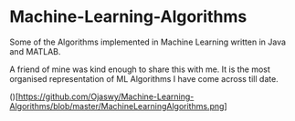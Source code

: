 # Machine-Learning-Algorithms
Some of the Algorithms implemented in Machine Learning written in Java and MATLAB.

A friend of mine was kind enough to share this with me. It is the most organised representation of ML Algorithms I have come across till date. 

()[https://github.com/Ojaswy/Machine-Learning-Algorithms/blob/master/MachineLearningAlgorithms.png]
